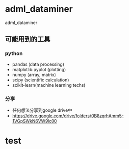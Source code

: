 # adml_dataminer
adml_dataminer

## 可能用到的工具
### python
- pandas (data processing)
- matplotlib.pyplot (plotting)
- numpy (array, matrix)
- scipy (scientific calculation)
- scikit-learn(machine learning techs)

### 分享
- 任何想法分享到google drive中
- https://drive.google.com/drive/folders/0B8zqrhAmm5-1VGpSWkN6VW9lc00
# test
